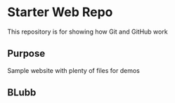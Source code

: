 # Starter Web Repo

This repository is for showing how Git and GitHub work

## Purpose

Sample website with plenty of files for demos
## BLubb
